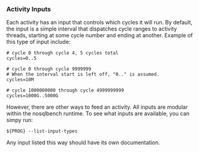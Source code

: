 ### Activity Inputs

Each activity has an input that controls which cycles it will run.
By default, the input is a simple interval that dispatches
cycle ranges to activity threads, starting at some cycle number
and ending at another. Example of this type of input include:

    # cycle 0 through cycle 4, 5 cycles total
    cycles=0..5

    # cycle 0 through cycle 9999999
    # When the interval start is left off, "0.." is assumed.
    cycles=10M

    # cycle 1000000000 through cycle 4999999999
    cycles=1000G..5000G

However, there are other ways to feed an activity. All inputs are
modular within the nosqlbench runtime. To see what inputs are
available, you can simpy run:

    ${PROG} --list-input-types

Any input listed this way should have its own documentation.
